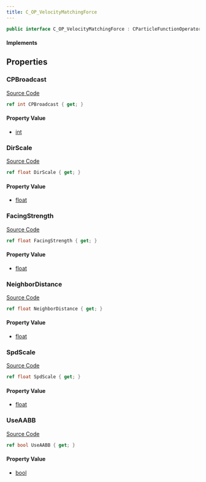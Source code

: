 ```yaml
---
title: C_OP_VelocityMatchingForce
---
```


```csharp
public interface C_OP_VelocityMatchingForce : CParticleFunctionOperator, CParticleFunction, ISchemaClass<CParticleFunction>, ISchemaClass<CParticleFunctionOperator>, ISchemaClass<C_OP_VelocityMatchingForce>, ISchemaField, ISchemaClass, INativeHandle
```

#### Implements

## Properties

### CPBroadcast

[Source Code](https://github.com/swiftly-solution/swiftlys2/blob/beta/managed/src/SwiftlyS2.Generated/Schemas/Interfaces/C_OP_VelocityMatchingForce.cs#L26)

```csharp
ref int CPBroadcast { get; }
```

#### Property Value

- [int](https://learn.microsoft.com/dotnet/api/system.int32)

### DirScale

[Source Code](https://github.com/swiftly-solution/swiftlys2/blob/beta/managed/src/SwiftlyS2.Generated/Schemas/Interfaces/C_OP_VelocityMatchingForce.cs#L16)

```csharp
ref float DirScale { get; }
```

#### Property Value

- [float](https://learn.microsoft.com/dotnet/api/system.single)

### FacingStrength

[Source Code](https://github.com/swiftly-solution/swiftlys2/blob/beta/managed/src/SwiftlyS2.Generated/Schemas/Interfaces/C_OP_VelocityMatchingForce.cs#L22)

```csharp
ref float FacingStrength { get; }
```

#### Property Value

- [float](https://learn.microsoft.com/dotnet/api/system.single)

### NeighborDistance

[Source Code](https://github.com/swiftly-solution/swiftlys2/blob/beta/managed/src/SwiftlyS2.Generated/Schemas/Interfaces/C_OP_VelocityMatchingForce.cs#L20)

```csharp
ref float NeighborDistance { get; }
```

#### Property Value

- [float](https://learn.microsoft.com/dotnet/api/system.single)

### SpdScale

[Source Code](https://github.com/swiftly-solution/swiftlys2/blob/beta/managed/src/SwiftlyS2.Generated/Schemas/Interfaces/C_OP_VelocityMatchingForce.cs#L18)

```csharp
ref float SpdScale { get; }
```

#### Property Value

- [float](https://learn.microsoft.com/dotnet/api/system.single)

### UseAABB

[Source Code](https://github.com/swiftly-solution/swiftlys2/blob/beta/managed/src/SwiftlyS2.Generated/Schemas/Interfaces/C_OP_VelocityMatchingForce.cs#L24)

```csharp
ref bool UseAABB { get; }
```

#### Property Value

- [bool](https://learn.microsoft.com/dotnet/api/system.boolean)

